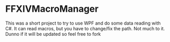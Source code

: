 # FFXIVMacroManager

This was a short project to try to use WPF and do some data reading with C#. It can read macros, but you have to change/fix the path. Not much to it. Dunno if it will be updated so feel free to fork
